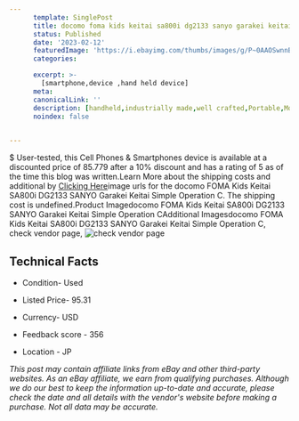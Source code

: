 ```yaml
---
      template: SinglePost
      title: docomo foma kids keitai sa800i dg2133 sanyo garakei keitai simple operation c
      status: Published
      date: '2023-02-12'
      featuredImage: 'https://i.ebayimg.com/thumbs/images/g/P~0AAOSwnnBj6I8D/s-l225.jpg'
      categories: 

      excerpt: >-
        [smartphone,device ,hand held device]
      meta:
      canonicalLink: ''
      description: [handheld,industrially made,well crafted,Portable,Mobile,Compact,Convenient,Lightweight,Maneuverable,Man-portable,Miniature,Carriable,Hand-held,Light,Holdable,Transportable,Mobile device,Pocket-sized,On-the-go,Wireless,Cordless,Compact size,Convenient size, smartphone,device ,hand held device]
      noindex: false

        
---
```

$
    User-tested, this Cell Phones & Smartphones device is available at a discounted price of 85.779 after a 10% discount and has a rating of 5 as of the time this blog was written.Learn More about the shipping costs and additional by [Clicking Here](https://www.ebay.com/itm/304802341716?hash=item46f7a2a354%3Ag%3AP%7E0AAOSwnnBj6I8D&mkevt=1&mkcid=1&mkrid=711-53200-19255-0&campid=%253CePNCampaignId%253E&customid=%253CreferenceId%253E&toolid=10049)image urls for the docomo FOMA Kids Keitai SA800i DG2133 SANYO Garakei Keitai Simple Operation C. The shipping cost is undefined.Product Imagedocomo FOMA Kids Keitai SA800i DG2133 SANYO Garakei Keitai Simple Operation CAdditional Imagesdocomo FOMA Kids Keitai SA800i DG2133 SANYO Garakei Keitai Simple Operation C, check vendor page, ![check vendor page](https://origin-galleryplus.ebayimg.com/ws/web/304802341716_2_0_1/225x225.jpg,https://origin-galleryplus.ebayimg.com/ws/web/304802341716_3_0_1/225x225.jpg,https://origin-galleryplus.ebayimg.com/ws/web/304802341716_4_0_1/225x225.jpg,https://origin-galleryplus.ebayimg.com/ws/web/304802341716_5_0_1/225x225.jpg,https://origin-galleryplus.ebayimg.com/ws/web/304802341716_6_0_1/225x225.jpg,https://origin-galleryplus.ebayimg.com/ws/web/304802341716_7_0_1/225x225.jpg,https://origin-galleryplus.ebayimg.com/ws/web/304802341716_8_0_1/225x225.jpg)
    
    

 ## Technical Facts 



     
      

 - Condition- Used 


      

 - Listed Price- 95.31 


      

 - Currency- USD 


      

 - Feedback score - 356 


      

 - Location - JP 


      
      

 *_This post may contain affiliate links from eBay and other third-party websites. As an eBay affiliate, we earn from qualifying purchases. Although we do our best to keep the information up-to-date and accurate, please check the date and all details with the vendor's website before making a purchase. Not all data may be accurate._*



    
    
    
    
    